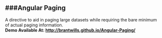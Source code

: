 ###Angular Paging
--------------
A directive to aid in paging large datasets while requiring the bare minimum of actual paging information.
<br/>
<b>Demo Available At: http://brantwills.github.io/Angular-Paging/</b>
<br/>
<br/>

